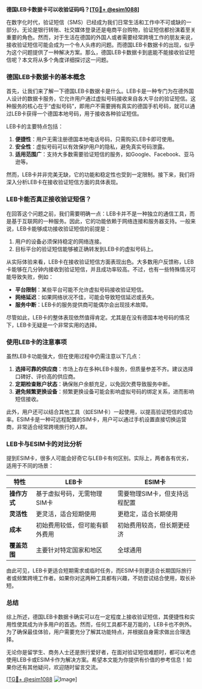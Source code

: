 **德国LEB卡数据卡可以收验证码吗？[[TG💪+ @esim1088](https://t.me/s/esim1088)]**

在数字化时代，验证短信（SMS）已经成为我们日常生活和工作中不可或缺的一部分。无论是银行转账、社交媒体登录还是电商平台购物，验证短信都扮演着至关重要的角色。然而，对于生活在德国的外国人或者需要经常跨境工作的朋友来说，接收验证短信可能会成为一个令人头疼的问题。而德国LEB卡数据卡的出现，似乎为这个问题提供了一种解决方案。那么，德国LEB卡数据卡到底能不能接收验证短信呢？本文将从多个角度详细探讨这一问题。

### 德国LEB卡数据卡的基本概念

首先，让我们来了解一下德国LEB卡数据卡是什么。LEB卡是一种专门为在德外国人设计的数据卡服务，它允许用户通过虚拟号码接收来自各大平台的验证短信。这种服务的核心在于“虚拟号码”，即用户不需要拥有真实的德国手机号码，就可以通过LEB卡获得一个德国本地号码，用于接收各种验证短信。

LEB卡的主要特点包括：
1. **便捷性**：用户无需注册德国本地电话号码，只需购买LEB卡即可使用。
2. **安全性**：虚拟号码可以有效保护用户的隐私，避免真实号码泄露。
3. **适用范围广**：支持大多数需要验证短信的服务，如Google、Facebook、亚马逊等。

然而，LEB卡并非完美无缺，它的功能和稳定性也受到一定限制。接下来，我们将深入分析LEB卡在接收验证短信方面的具体表现。

### LEB卡能否真正接收验证短信？

在回答这个问题之前，我们需要明确一点：LEB卡并不是一种独立的通信工具，而是基于互联网的一种服务。因此，它的功能依赖于网络连接和服务器支持。一般来说，LEB卡能够成功接收验证短信的前提是：
1. 用户的设备必须保持稳定的网络连接。
2. 目标平台的验证短信能够被正确转发到LEB卡的虚拟号码上。

从实际体验来看，LEB卡在接收验证短信方面表现出色。大多数用户反馈称，LEB卡能够在几分钟内接收到验证短信，并且成功率较高。不过，也有一些特殊情况可能导致失败，例如：
- **平台限制**：某些平台可能不允许虚拟号码接收验证短信。
- **网络延迟**：如果网络状况不佳，可能会导致短信延迟或丢失。
- **服务中断**：LEB卡的服务提供商可能偶尔会出现技术故障。

尽管如此，LEB卡的整体表现依然值得肯定。尤其是在没有德国本地号码的情况下，LEB卡无疑是一个非常实用的选择。

### 使用LEB卡的注意事项

虽然LEB卡功能强大，但在使用过程中仍需注意以下几点：
1. **选择可靠的供应商**：市场上存在多种LEB卡服务，但质量参差不齐。建议选择口碑好、评价高的供应商。
2. **定期检查账户状态**：确保账户余额充足，以免因欠费导致服务中断。
3. **避免频繁更换设备**：频繁更换设备可能会影响虚拟号码的绑定关系，进而影响短信接收。

此外，用户还可以结合其他工具（如ESIM卡）一起使用，以提高验证短信的成功率。ESIM卡是一种可远程配置的SIM卡，用户可以通过手机设置直接切换运营商，非常适合经常跨境旅行的人群。

### LEB卡与ESIM卡的对比分析

提到ESIM卡，很多人可能会好奇它与LEB卡有何区别。实际上，两者各有优劣，适用于不同的场景：

| 特性         | LEB卡                           | ESIM卡                          |
|--------------|----------------------------------|---------------------------------|
| **操作方式**   | 基于虚拟号码，无需物理SIM卡       | 需要物理SIM卡，但支持远程配置    |
| **灵活性**     | 更灵活，适合短期使用             | 更稳定，适合长期使用            |
| **成本**       | 初始费用较低，但可能有额外费用    | 初始费用较高，但长期更经济      |
| **覆盖范围**   | 主要针对特定国家和地区           | 全球通用                        |

由此可见，LEB卡更适合短期需求或临时任务，而ESIM卡则更适合长期国际旅行者或频繁跨境工作者。如果你对这两种工具都有兴趣，不妨尝试结合使用，取长补短。

### 总结

综上所述，德国LEB卡数据卡确实可以在一定程度上接收验证短信，其便捷性和实用性使其成为许多用户的首选。然而，任何工具都不是万能的，LEB卡也不例外。为了确保最佳体验，用户需要充分了解其功能特点，并根据自身需求做出合理选择。

无论你是留学生、商务人士还是旅行爱好者，在面对验证短信难题时，都可以考虑使用LEB卡或ESIM卡作为解决方案。希望本文能为你提供有价值的参考信息！如果你还有其他疑问，欢迎随时留言交流。

[[TG💪+ @esim1088](https://t.me/s/esim1088) ![Image](https://i.postimg.cc/4NQfJmqS/Snipaste-2025-05-13-00-14-12.png)]